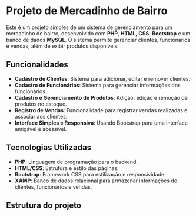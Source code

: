 # Projeto de Mercadinho de Bairro

Este é um projeto simples de um sistema de gerenciamento para um mercadinho de bairro, desenvolvido com **PHP**, **HTML**, **CSS**, **Bootstrap** e um banco de dados **MySQL**. O sistema permite gerenciar clientes, funcionários e vendas, além de exibir produtos disponíveis.

## Funcionalidades

- **Cadastro de Clientes**: Sistema para adicionar, editar e remover clientes.
- **Cadastro de Funcionários**: Sistema para gerenciar informações dos funcionários.
- **Cadastro e Gerenciamento de Produtos**: Adição, edição e remoção de produtos no estoque.
- **Registro de Vendas**: Funcionalidade para registrar vendas realizadas e associar aos clientes.
- **Interface Simples e Responsiva**: Usando Bootstrap para uma interface amigável e acessível.

## Tecnologias Utilizadas

- **PHP**: Linguagem de programação para o backend.
- **HTML/CSS**: Estrutura e estilo das páginas.
- **Bootstrap**: Framework CSS para estilização e responsividade.
- **XAMP**: Banco de dados relacional para armazenar informações de clientes, funcionários e vendas.

## Estrutura do projeto
